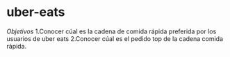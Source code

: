 # uber-eats
*Objetivos*
1.Conocer cúal es la cadena de comida rápida preferida por los usuarios de uber eats
2.Conocer cúal es el pedido top de la cadena comida rápida.
